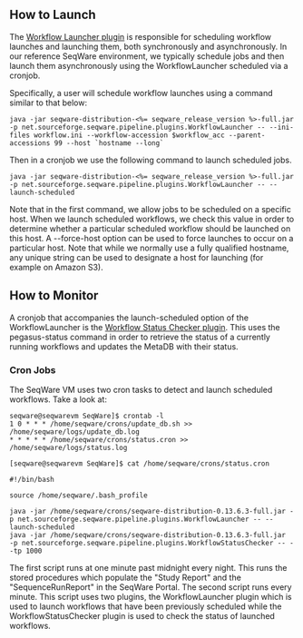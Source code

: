 ## How to Launch

The [Workflow Launcher plugin](/docs/17-plugins/#workflowlauncher) is
responsible for scheduling workflow launches and launching them, both
synchronously and asynchronously. In our reference SeqWare environment, we
typically schedule jobs and then launch them asynchronously using the
WorkflowLauncher  scheduled  via a cronjob. 

Specifically, a user will schedule workflow launches using a command similar to
that below:

	java -jar seqware-distribution-<%= seqware_release_version %>-full.jar -p net.sourceforge.seqware.pipeline.plugins.WorkflowLauncher -- --ini-files workflow.ini --workflow-accession $workflow_acc --parent-accessions 99 --host `hostname --long` 

Then in a cronjob we use the following command to launch scheduled jobs. 

	java -jar seqware-distribution-<%= seqware_release_version %>-full.jar -p net.sourceforge.seqware.pipeline.plugins.WorkflowLauncher -- --launch-scheduled

Note that in the first command, we allow jobs to be scheduled on a specific
host. When we launch scheduled workflows, we check this value in order to
determine whether a particular scheduled workflow should be launched on this
host.  A  --force-host option can be used to force launches to occur on a
particular host. Note that while we normally use a fully qualified hostname,
any unique string can be used to designate a host for launching  (for example
on Amazon S3). 

## How to Monitor

A cronjob that accompanies the launch-scheduled option of the WorkflowLauncher
is the [Workflow Status Checker
plugin](/docs/17-plugins/#workflowstatuschecker). This uses the pegasus-status
command in order to retrieve the status of a currently running workflows and
updates the MetaDB with their status. 

### Cron Jobs

The SeqWare VM uses two cron tasks to detect and launch scheduled workflows.
Take a look at:

	seqware@seqwarevm SeqWare]$ crontab -l
	1 0 * * * /home/seqware/crons/update_db.sh >> /home/seqware/logs/update_db.log
	* * * * * /home/seqware/crons/status.cron >> /home/seqware/logs/status.log

	[seqware@seqwarevm SeqWare]$ cat /home/seqware/crons/status.cron

	#!/bin/bash

	source /home/seqware/.bash_profile

	java -jar /home/seqware/crons/seqware-distribution-0.13.6.3-full.jar -p net.sourceforge.seqware.pipeline.plugins.WorkflowLauncher -- --launch-scheduled
	java -jar /home/seqware/crons/seqware-distribution-0.13.6.3-full.jar  -p net.sourceforge.seqware.pipeline.plugins.WorkflowStatusChecker -- --tp 1000
        
The first script runs at one minute past midnight every night. This runs the
stored procedures which populate the "Study Report" and the "SequenceRunReport"
in the SeqWare Portal.  The second script runs every minute. This script uses
two plugins, the WorkflowLauncher plugin which is used to launch workflows that
have been previously scheduled while the WorkflowStatusChecker plugin is used
to check the status of launched workflows.
